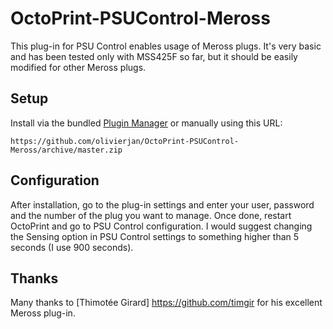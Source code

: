 # OctoPrint-PSUControl-Meross

This plug-in for PSU Control enables usage of Meross plugs. 
It's very basic and has been tested only with MSS425F so far, but it should be easily modified for other Meross plugs.  

## Setup

Install via the bundled [Plugin Manager](https://docs.octoprint.org/en/master/bundledplugins/pluginmanager.html)
or manually using this URL:

    https://github.com/olivierjan/OctoPrint-PSUControl-Meross/archive/master.zip


## Configuration

After installation, go to the plug-in settings and enter your user, password and the number of the plug you want to manage.
Once done, restart OctoPrint and go to PSU Control configuration. I would suggest changing the Sensing option in PSU Control settings to something higher than 5 seconds (I use 900 seconds). 

## Thanks 

Many thanks to [Thimotée Girard] https://github.com/timgir for his excellent Meross plug-in.
